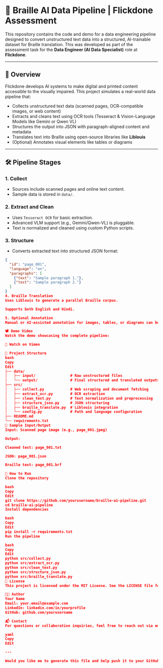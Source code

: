# 🧠 Braille AI Data Pipeline | Flickdone Assessment

This repository contains the code and demo for a data engineering pipeline designed to convert unstructured text data into a structured, AI-trainable dataset for Braille translation. This was developed as part of the assessment task for the **Data Engineer (AI Data Specialist)** role at **Flickdone**.

---

## 📌 Overview

Flickdone develops AI systems to make digital and printed content accessible to the visually impaired. This project simulates a real-world data pipeline that:

- Collects unstructured text data (scanned pages, OCR-compatible images, or web content)
- Extracts and cleans text using OCR tools (Tesseract & Vision-Language Models like Gemini or Qwen VL)
- Structures the output into JSON with paragraph-aligned content and metadata
- Translates text into Braille using open-source libraries like **Liblouis**
- (Optional) Annotates visual elements like tables or diagrams

---

## 🛠️ Pipeline Stages

### 1. **Collect**
- Sources include scanned pages and online text content.
- Sample data is stored in `data/`.

### 2. **Extract and Clean**
- Uses `Tesseract OCR` for basic extraction.
- Advanced VLM support (e.g., Gemini/Qwen-VL) is pluggable.
- Text is normalized and cleaned using custom Python scripts.

### 3. **Structure**
- Converts extracted text into structured JSON format:
```json
{
  "id": "page_001",
  "language": "en",
  "paragraphs": [
    {"text": "Sample paragraph 1."},
    {"text": "Sample paragraph 2."}
  ]
}
4. Braille Translation
Uses Liblouis to generate a parallel Braille corpus.

Supports both English and Hindi.

5. Optional Annotation
Manual or AI-assisted annotation for images, tables, or diagrams can be added as metadata.

📽️ Demo Video
Watch the demo showcasing the complete pipeline:

🔗 Watch on Vimeo

📁 Project Structure
bash
Copy
Edit
├── data/
│   ├── input/                # Raw unstructured files
│   └── output/               # Final structured and translated outputs
├── src/
│   ├── collect.py            # Web scraping and document fetching
│   ├── extract_ocr.py        # OCR extraction
│   ├── clean_text.py         # Text normalization and preprocessing
│   ├── structure_json.py     # JSON structuring
│   ├── braille_translate.py  # Liblouis integration
│   └── config.py             # Path and language configuration
├── README.md
└── requirements.txt
🧪 Sample Input/Output
Input: Scanned page image (e.g., page_001.jpeg)

Output:

Cleaned text: page_001.txt

JSON: page_001.json

Braille text: page_001.brf

🚀 How to Run
Clone the repository

bash
Copy
Edit
git clone https://github.com/yourusername/braille-ai-pipeline.git
cd braille-ai-pipeline
Install dependencies

bash
Copy
Edit
pip install -r requirements.txt
Run the pipeline

bash
Copy
Edit
python src/collect.py
python src/extract_ocr.py
python src/clean_text.py
python src/structure_json.py
python src/braille_translate.py
🧾 License
This project is licensed under the MIT License. See the LICENSE file for details.

👨‍💻 Author
Your Name
Email: your.email@example.com
LinkedIn: linkedin.com/in/yourprofile
GitHub: github.com/yourusername

📬 Contact
For questions or collaboration inquiries, feel free to reach out via email or LinkedIn.

yaml
Copy
Edit

---

Would you like me to generate this file and help push it to your GitHub repo?
